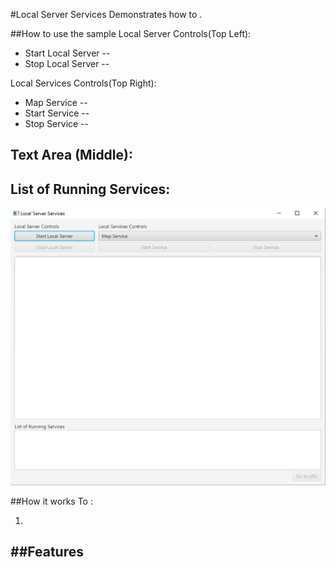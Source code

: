 #Local Server Services
Demonstrates how to .

##How to use the sample
Local Server Controls(Top Left):
  - Start Local Server -- 
  - Stop Local Server -- 
  
Local Services Controls(Top Right):
  - Map Service -- 
  - Start Service -- 
  - Stop Service -- 
  
Text Area (Middle):
  - 
  
List of Running Services:
  -

![](LocalServerServices.PNG)


##How it works
To :

1. 

##Features
- 
